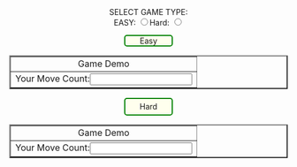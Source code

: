 <!DOCTYPE html>

<html lang="en" xmlns="http://www.w3.org/1999/xhtml">
<head>
 <meta charset="utf-8" />
 <title></title>
 
 <style>
#button {
    width: 6em;
    border: 2px solid green;
    background: #ffe;
    border-radius: 5px;
}
a {
    display: block;
    width: 100%;
    line-height: 2em;
    text-align: center;
    text-decoration: none;
    border-radius: 5px;
}
a:hover {
    color: red;
    background: #eff;
}
</style>

<script type="text/javascript">
 window.onload = function() {
    document.getElementById('Easy').style.display = 'none';
    document.getElementById('Hard').style.display = 'none';
}
function yesnoCheck() {
    if (document.getElementById('yesCheck').checked) {
        document.getElementById('Easy').style.display = 'block';
        document.getElementById('Hard').style.display = 'none';
       
       
    } 
    else if(document.getElementById('yesCheck1').checked) {
        document.getElementById('Hard').style.display = 'block';
        document.getElementById('Easy').style.display = 'none';
       
   }
}

</script>

</head>
<body>

<center>
SELECT GAME TYPE:<br>
EASY:
<input type="radio" onclick="javascript:yesnoCheck();" name="yesno" id="yesCheck"/>Hard:
<input type="radio" onclick="javascript:yesnoCheck();" name="yesno" id="yesCheck1"/>
<br>
<div id="Easy">
<form name=Easymove>
<table border=2 cellpadding=2 cellspacing=2>
<tr>
<td colspan=4 align=center>Game Demo</td>
</tr> 
<SCRIPT LANGUAGE="javascript">
    bx = 3; by = 3;
    for (y = 0; y < 4; y++) {
        document.write('<tr>');
        for (x = 0; x < 4; x++) {
            document.write('<td><tt><input type=button value="   " ');
            document.write('onclick="move(' + x + ',' + y + ');"></tt></td>');
        }
        document.write('</tr>');
        }
   
    function move(x, y) {
        ax = Math.abs(bx - x);
        ay = Math.abs(by - y);
        if (((ax * ay) == 0) && ((ax + ay) == 1)) {
            f = document.Easymove;
            f.elements[4 * by + bx].value = f.elements[4 * y + x].value;
            f.elements[4 * y + x].value = "   ";
            bx = x; by = y;
            f.msg.value++;

            if (document.Easymove.elements[0].value == "A" && document.Easymove.elements[1].value == "B" && document.Easymove.elements[2].value == "C"
                && document.Easymove.elements[3].value == "D" && document.Easymove.elements[4].value == "E" && document.Easymove.elements[5].value == "F"
               && document.Easymove.elements[6].value == "G" && document.Easymove.elements[7].value == "H" && document.Easymove.elements[8].value == "I"
                && document.Easymove.elements[9].value == "J" && document.Easymove.elements[10].value == "K" && document.Easymove.elements[11].value == "L"
                && document.Easymove.elements[12].value == "M" && document.Easymove.elements[13].value == "N" && document.Easymove.elements[14].value == "O" )
             {
                alert("Game finished Sucessfully");
            
            }
        }
    }
    function rndize() {
        alpha = "ABCDEFGHIJKLMNO ";
        for (i = 0; i < 16; i++) {
            x = 0;
            y = 0;
            while (document.Easymove.elements[4 * y + x].value != "   ") {
                x = Math.floor(Math.random() * 4);
                y = Math.floor(Math.random() * 4);
            }
            document.Easymove.elements[4 * y + x].value = alpha.substring(i, i + 1);
        }
        bx = x;
        by = y;  
 }
    rndize();
</script>
 
<tr>
<td colspan=4 align=center>Your Move Count:<input type=text size=20 name=msg></td>
</tr>

<div id="button">Easy</a></div>

</table>
</form>
</div>

<div id="Hard">
<form name=pad>
<table border=2 cellpadding=2 cellspacing=2>
<tr>
<td colspan=5 align=center>Game Demo</td>
</tr> 


<SCRIPT LANGUAGE="JavaScript">
 bx = 4; by = 4;
    for (y = 0; y < 5; y++) {
        document.write('<tr>');
        for (x = 0; x < 5; x++) {
            document.write('<td><tt><input type=button value="   " ');
            document.write('onclick="movex(' + x + ',' + y + ');"></tt></td>');
        }
        document.write('</tr>');
        }
    function movex(x, y) {
        ax = Math.abs(bx - x);
        ay = Math.abs(by - y);
        if (((ax * ay) == 0) && ((ax + ay) == 1)) {
            f = document.pad;
            f.elements[5 * by + bx].value = f.elements[5 * y + x].value;
            f.elements[5 * y + x].value = "   ";
            bx = x; by = y;
            f.msgeasy.value++;

            if (document.pad.elements[0].value == "A" && document.pad.elements[1].value == "B" && document.pad.elements[2].value == "C"
                && document.pad.elements[3].value == "D" && document.pad.elements[4].value == "E" && document.pad.elements[5].value == "F"
               && document.pad.elements[6].value == "G" && document.pad.elements[7].value == "H" && document.pad.elements[8].value == "I"
                && document.pad.elements[9].value == "J" && document.pad.elements[10].value == "K" && document.pad.elements[11].value == "L"
                && document.pad.elements[12].value == "M" && document.pad.elements[13].value == "N" && document.pad.elements[14].value == "O"
               && document.pad.elements[15].value == "P" && document.pad.elements[16].value == "Q" && document.pad.elements[17].value == "R"
                && document.pad.elements[18].value == "S" && document.pad.elements[19].value == "T" && document.pad.elements[20].value == "U"
                && document.pad.elements[21].value == "V" && document.pad.elements[22].value == "W" && document.pad.elements[23].value == "X" )
                           
            {
                alert("Game finished Sucessfully");
              //  rndize();
                
               // break
            }
        }
    }
    function rndizehard() {
        alpha = "ABCDEFGHIJKLMNOPQRSTUVWX ";
        for (i = 0; i < 25; i++) {
            x = 0;
            y = 0;
            while (document.pad.elements[5 * y + x].value != "   ") {
                x = Math.floor(Math.random() * 5);
                y = Math.floor(Math.random() * 5);
            }
            document.pad.elements[5 * y + x].value = alpha.substring(i, i + 1);
        }
        bx = x;
        by = y;
        

    }
    rndizehard();
    
    
</script>
 
<tr>
<td colspan=4 align=center>Your Move Count:<input type=text size=20 name=msgeasy></td>
</tr>

<div id="button"><a href="login.html">Hard</a></div>

</table>
</form>
</div>


</center>

</body>
</html>
